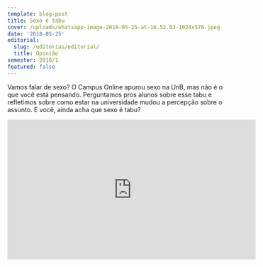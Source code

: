 ```yaml
---
template: blog-post
title: Sexo é tabu
cover: /uploads/whatsapp-image-2018-05-25-at-16.52.03-1024x576.jpeg
date: '2018-05-25'
editorial:
  slug: /editorias/editorial/
  title: Opinião
semester: 2018/1
featured: false
---
```

Vamos falar de sexo? O Campus Online apurou sexo na UnB, mas não é o que você está pensando. Perguntamos pros alunos sobre esse tabu e refletimos sobre como estar na universidade mudou a percepção sobre o assunto. E você, ainda acha que sexo é tabu?

<iframe width="560" height="315" src="https://www.youtube.com/embed/-s-hhgC8O9U" frameborder="0" allow="autoplay; encrypted-media" allowfullscreen></iframe>
